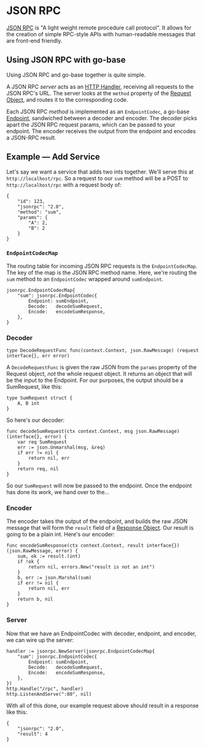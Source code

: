 # JSON RPC

[JSON RPC](http://www.jsonrpc.org) is "A light weight remote procedure call protocol". It allows for the creation of simple RPC-style APIs with human-readable messages that are front-end friendly.

## Using JSON RPC with go-base
Using JSON RPC and go-base together is quite simple.

A JSON RPC _server_ acts as an [HTTP Handler](https://godoc.org/net/http#Handler), receiving all requests to the JSON RPC's URL. The server looks at the `method` property of the [Request Object](http://www.jsonrpc.org/specification#request_object), and routes it to the corresponding code.

Each JSON RPC _method_ is implemented as an `EndpointCodec`, a go-base [Endpoint](https://godoc.org/dev.azure.com/vib-lz-devops/B08-DSC-Project-SmartCollection/_git/smartcollection-base-go.git/endpoint#Endpoint), sandwiched between a decoder and encoder. The decoder picks apart the JSON RPC request params, which can be passed to your endpoint. The encoder receives the output from the endpoint and encodes a JSON-RPC result.

## Example — Add Service
Let's say we want a service that adds two ints together. We'll serve this at `http://localhost/rpc`. So a request to our `sum` method will be a POST to `http://localhost/rpc` with a request body of:

	{
	    "id": 123,
	    "jsonrpc": "2.0",
	    "method": "sum",
	    "params": {
	    	"A": 2,
	    	"B": 2
	    }
	}

### `EndpointCodecMap`
The routing table for incoming JSON RPC requests is the `EndpointCodecMap`. The key of the map is the JSON RPC method name. Here, we're routing the `sum` method to an `EndpointCodec` wrapped around `sumEndpoint`.

	jsonrpc.EndpointCodecMap{
		"sum": jsonrpc.EndpointCodec{
			Endpoint: sumEndpoint,
			Decode:   decodeSumRequest,
			Encode:   encodeSumResponse,
		},
	}

### Decoder
	type DecodeRequestFunc func(context.Context, json.RawMessage) (request interface{}, err error)

A `DecodeRequestFunc` is given the raw JSON from the `params` property of the Request object, _not_ the whole request object. It returns an object that will be the input to the Endpoint. For our purposes, the output should be a SumRequest, like this:

	type SumRequest struct {
		A, B int
	}

So here's our decoder:

	func decodeSumRequest(ctx context.Context, msg json.RawMessage) (interface{}, error) {
		var req SumRequest
		err := json.Unmarshal(msg, &req)
		if err != nil {
			return nil, err
		}
		return req, nil
	}

So our `SumRequest` will now be passed to the endpoint. Once the endpoint has done its work, we hand over to the…

### Encoder
The encoder takes the output of the endpoint, and builds the raw JSON message that will form the `result` field of a [Response Object](http://www.jsonrpc.org/specification#response_object). Our result is going to be a plain int. Here's our encoder:

	func encodeSumResponse(ctx context.Context, result interface{}) (json.RawMessage, error) {
		sum, ok := result.(int)
		if !ok {
			return nil, errors.New("result is not an int")
		}
		b, err := json.Marshal(sum)
		if err != nil {
			return nil, err
		}
		return b, nil
	}

### Server
Now that we have an EndpointCodec with decoder, endpoint, and encoder, we can wire up the server:

	handler := jsonrpc.NewServer(jsonrpc.EndpointCodecMap{
		"sum": jsonrpc.EndpointCodec{
			Endpoint: sumEndpoint,
			Decode:   decodeSumRequest,
			Encode:   encodeSumResponse,
		},
	})
	http.Handle("/rpc", handler)
	http.ListenAndServe(":80", nil)

With all of this done, our example request above should result in a response like this:

	{
	    "jsonrpc": "2.0",
	    "result": 4
	}
